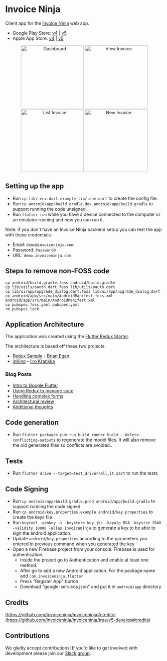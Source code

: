 # Invoice Ninja

Client app for the [Invoice Ninja](https://github.com/invoiceninja/invoiceninja) web app.

- Google Play Store: [v4](https://play.google.com/store/apps/details?id=com.invoiceninja.flutter) | [v5](https://play.google.com/apps/testing/com.invoiceninja.app)
- Apple App Store: [v4](https://itunes.apple.com/us/app/invoice-ninja/id1435514417?ls=1&mt=8) | [v5](https://testflight.apple.com/join/MJ6WpaXh)

<p align="center">
    <img src="https://github.com/invoiceninja/flutter-mobile/blob/master/samples/screenshots/1.png" alt="Dashboard" width="200"/>
    <img src="https://github.com/invoiceninja/flutter-mobile/blob/master/samples/screenshots/2.png" alt="View Invoice" width="200"/>
    <img src="https://github.com/invoiceninja/flutter-mobile/blob/master/samples/screenshots/3.png" alt="List Invoice" width="200"/>
    <img src="https://github.com/invoiceninja/flutter-mobile/blob/master/samples/screenshots/4.png" alt="New Invoice" width="200"/>
</p>

## Setting up the app
- Run `cp lib/.env.dart.example lib/.env.dart` to create the config file.
- Run `cp android/app/build.gradle.dev android/app/build.gradle` to support running the code unsigned.
- Run `flutter run` while you have a device connected to the computer or an emulator running and now you can run it.

Note: if you don't have an Invoice Ninja backend setup you can test the app with these credentials:

- Email: `demo@invoiceninja.com`
- Password: `Password0`
- URL: `demo.invoiceninja.com`

## Steps to remove non-FOSS code

```
cp android/build.gradle.foss android/build.gradle
cp lib/utils/oauth.dart.foss lib/utils/oauth.dart
cp lib/ui/app/upgrade_dialog.dart.foss lib/ui/app/upgrade_dialog.dart
cp android/app/src/main/AndroidManifest.foss.xml android/app/src/main/AndroidManifest.xml
cp pubspec.foss.yaml pubspec.yaml 
rm pubspec.lock
```

## Application Architecture

The application was created using the [Flutter Redux Starter](https://github.com/hillelcoren/flutter-redux-starter).

The architecture is based off these two projects:

- [Redux Sample](https://github.com/brianegan/flutter_architecture_samples/tree/master/redux) - [Brian Egan](https://twitter.com/brianegan)
- [inKino](https://github.com/roughike/inKino) - [Iiro Krankka](https://twitter.com/koorankka)

### Blog Posts
- [Intro to Google Flutter](https://hillel.dev/2018/05/18/flutter-is-darts-killer-app/)
- [Using Redux to manage state](https://hillel.dev/2018/06/01/building-a-large-flutter-app-with-redux/)
- [Handling complex forms](https://hillel.dev/2018/06/18/flutter-using-redux-to-manage-complex-forms-with-multiple-tabs-and-relationships/)
- [Architectural review](https://hillel.dev/2018/08/10/an-architectural-review-of-the-invoice-ninja-flutter-app/)
- [Additional thoughts](https://hillel.dev/2018/08/24/ongoing-adventures-with-flutter-and-redux/)

## Code generation
- Run `flutter packages pub run build_runner build --delete-conflicting-outputs` to regenerate the model files. It will also remove the old generated files so conflicts are avoided..

## Tests
- Run `flutter drive --target=test_driver/all_it.dart` to run the tests
    
## Code Signing
- Run `cp android/app/build.gradle.prod android/app/build.gradle` to support running the code signed
- Run `cp android/key.properties.example android/key.properties` to create the keys file
- Run `keytool -genkey -v -keystore key.jks -keyalg RSA -keysize 2048 -validity 10000 -alias invoiceninja` to generate a key to be able to sign the android application.
- Update `android/key.properties` according to the parameters you entered in previous command when you generated the key 
- Open a new Firebase project from your console. Firebase is used for authentication.
    - Inside the project go to Authentication and enable at least one method.
    - After go to add a new Android application. For the package name add `com.invoiceninja.flutter`
    - Press "Register App" button.
    - Download "google-services.json" and put it in `android/app` directory.

## Credits

[https://github.com/invoiceninja/invoiceninja#credits](https://github.com/invoiceninja/invoiceninja/tree/v5-develop#credits)

## Contributions

We gladly accept contributions! If you'd like to get involved with development please join our [Slack group](http://slack.invoiceninja.com/).
